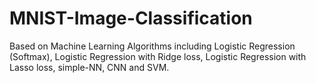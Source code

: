 # MNIST-Image-Classification

Based on Machine Learning Algorithms including Logistic Regression (Softmax), Logistic Regression with Ridge loss, Logistic Regression with Lasso loss, simple-NN, CNN and SVM.